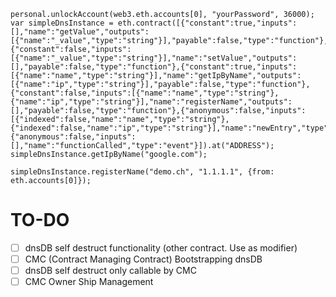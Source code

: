 
```
personal.unlockAccount(web3.eth.accounts[0], "yourPassword", 36000);
var simpleDnsInstance = eth.contract([{"constant":true,"inputs":[],"name":"getValue","outputs":[{"name":"_value","type":"string"}],"payable":false,"type":"function"},{"constant":false,"inputs":[{"name":"_value","type":"string"}],"name":"setValue","outputs":[],"payable":false,"type":"function"},{"constant":true,"inputs":[{"name":"name","type":"string"}],"name":"getIpByName","outputs":[{"name":"ip","type":"string"}],"payable":false,"type":"function"},{"constant":false,"inputs":[{"name":"name","type":"string"},{"name":"ip","type":"string"}],"name":"registerName","outputs":[],"payable":false,"type":"function"},{"anonymous":false,"inputs":[{"indexed":false,"name":"name","type":"string"},{"indexed":false,"name":"ip","type":"string"}],"name":"newEntry","type":"event"},{"anonymous":false,"inputs":[],"name":"functionCalled","type":"event"}]).at("ADDRESS");
simpleDnsInstance.getIpByName("google.com");

simpleDnsInstance.registerName("demo.ch", "1.1.1.1", {from: eth.accounts[0]});
```

# TO-DO
- [ ] dnsDB self destruct functionality (other contract. Use as modifier)
- [ ] CMC (Contract Managing Contract) Bootstrapping dnsDB
- [ ] dnsDB self destruct only callable by CMC
- [ ] CMC Owner Ship Management